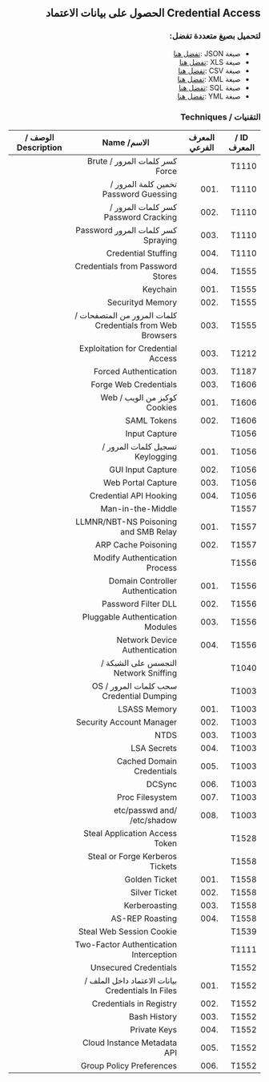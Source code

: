 <div dir="rtl" align='right'>

## Credential Access الحصول على بيانات الاعتماد


### لتحميل بصيغ متعددة تفضل:
- صيغة JSON :[تفضل هنا]() 
- صيغة XLS :[تفضل هنا]()
- صيغة CSV :[تفضل هنا]() 
- صيغة XML :[تفضل هنا]()
- صيغة SQL :[تفضل هنا]()
- صيغة YML :[تفضل هنا]()
 
### التقنيات / Techniques
| ID / المعرف | المعرف الفرعي | الاسم/ Name                                               | الوصف / Description |
|-------------|---------------|-----------------------------------------------------------|---------------------|
| T1110       |               | كسر كلمات المرور / Brute Force                            |                     |
| T1110       | .001          | تخمين كلمة المرور / Password Guessing                     |                     |
| T1110       | .002          | كسر كلمات المرور / Password Cracking                      |                     |
| T1110       | .003          | كسر كلمات المرور Password Spraying                        |                     |
| T1110       | .004          | Credential Stuffing                                       |                     |
| T1555       | .004          | Credentials from Password Stores                          |                     |
| T1555       | .001          | Keychain                                                  |                     |
| T1555       | .002          | Securityd Memory                                          |                     |
| T1555       | .003          | كلمات المرور من المتصفحات / Credentials from Web Browsers |                     |
| T1212       | .003          | Exploitation for Credential Access                        |                     |
| T1187       | .003          | Forced Authentication                                     |                     |
| T1606       | .003          | Forge Web Credentials                                     |                     |
| T1606       | .001          | كوكيز من الويب / Web Cookies                              |                     |
| T1606       | .002          | SAML Tokens                                               |                     |
| T1056       |               | Input Capture                                             |                     |
| T1056       | .001          | تسجيل كلمات المرور / Keylogging                           |                     |
| T1056       | .002          | GUI Input Capture                                         |                     |
| T1056       | .003          | Web Portal Capture                                        |                     |
| T1056       | .004          | Credential API Hooking                                    |                     |
| T1557       |               | Man-in-the-Middle                                         |                     |
| T1557       | .001          | LLMNR/NBT-NS Poisoning and SMB Relay                      |                     |
| T1557       | .002          | ARP Cache Poisoning                                       |                     |
| T1556       |               | Modify Authentication Process                             |                     |
| T1556       | .001          | Domain Controller Authentication                          |                     |
| T1556       | .002          | Password Filter DLL                                       |                     |
| T1556       | .003          | Pluggable Authentication Modules                          |                     |
| T1556       | .004          | Network Device Authentication                             |                     |
| T1040       |               | التجسس على الشبكة / Network Sniffing                      |                     |
| T1003       |               | سحب كلمات المرور / OS Credential Dumping                  |                     |
| T1003       | .001          | LSASS Memory                                              |                     |
| T1003       | .002          | Security Account Manager                                  |                     |
| T1003       | .003          | NTDS                                                      |                     |
| T1003       | .004          | LSA Secrets                                               |                     |
| T1003       | .005          | Cached Domain Credentials                                 |                     |
| T1003       | .006          | DCSync                                                    |                     |
| T1003       | .007          | Proc Filesystem                                           |                     |
| T1003       | .008          | /etc/passwd and /etc/shadow                               |                     |
| T1528       |               | Steal Application Access Token                            |                     |
| T1558       |               | Steal or Forge Kerberos Tickets                           |                     |
| T1558       | .001          | Golden Ticket                                             |                     |
| T1558       | .002          | Silver Ticket                                             |                     |
| T1558       | .003          | Kerberoasting                                             |                     |
| T1558       | .004          | AS-REP Roasting                                           |                     |
| T1539       |               | Steal Web Session Cookie                                  |                     |
| T1111       |               | Two-Factor Authentication Interception                    |                     |
| T1552       |               | Unsecured Credentials                                     |                     |
| T1552       | .001          | بيانات الاعتماد داخل الملف / Credentials In Files         |                     |
| T1552       | .002          | Credentials in Registry                                   |                     |
| T1552       | .003          | Bash History                                              |                     |
| T1552       | .004          | Private Keys                                              |                     |
| T1552       | .005          | Cloud Instance Metadata API                               |                     |
| T1552       | .006          | Group Policy Preferences                                  |                     |




</div>
